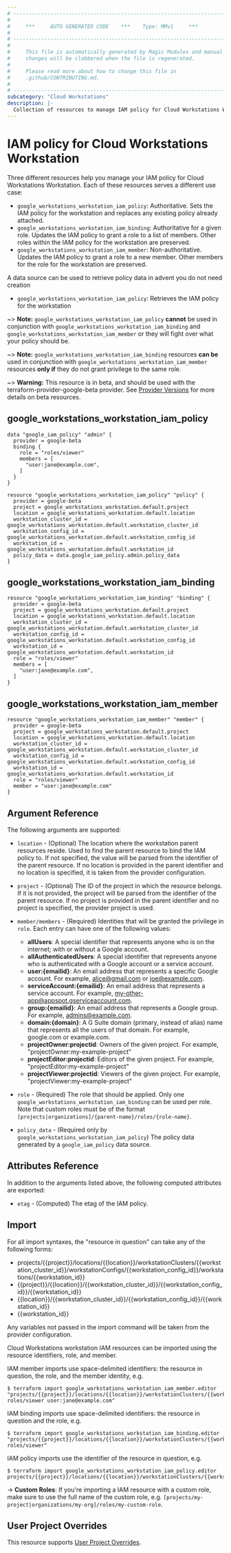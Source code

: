 ```yaml
---
# ----------------------------------------------------------------------------
#
#     ***     AUTO GENERATED CODE    ***    Type: MMv1     ***
#
# ----------------------------------------------------------------------------
#
#     This file is automatically generated by Magic Modules and manual
#     changes will be clobbered when the file is regenerated.
#
#     Please read more about how to change this file in
#     .github/CONTRIBUTING.md.
#
# ----------------------------------------------------------------------------
subcategory: "Cloud Workstations"
description: |-
  Collection of resources to manage IAM policy for Cloud Workstations Workstation
---
```


# IAM policy for Cloud Workstations Workstation
Three different resources help you manage your IAM policy for Cloud Workstations Workstation. Each of these resources serves a different use case:

* `google_workstations_workstation_iam_policy`: Authoritative. Sets the IAM policy for the workstation and replaces any existing policy already attached.
* `google_workstations_workstation_iam_binding`: Authoritative for a given role. Updates the IAM policy to grant a role to a list of members. Other roles within the IAM policy for the workstation are preserved.
* `google_workstations_workstation_iam_member`: Non-authoritative. Updates the IAM policy to grant a role to a new member. Other members for the role for the workstation are preserved.

A data source can be used to retrieve policy data in advent you do not need creation

* `google_workstations_workstation_iam_policy`: Retrieves the IAM policy for the workstation

~> **Note:** `google_workstations_workstation_iam_policy` **cannot** be used in conjunction with `google_workstations_workstation_iam_binding` and `google_workstations_workstation_iam_member` or they will fight over what your policy should be.

~> **Note:** `google_workstations_workstation_iam_binding` resources **can be** used in conjunction with `google_workstations_workstation_iam_member` resources **only if** they do not grant privilege to the same role.


~> **Warning:** This resource is in beta, and should be used with the terraform-provider-google-beta provider.
See [Provider Versions](https://terraform.io/docs/providers/google/guides/provider_versions.html) for more details on beta resources.


## google\_workstations\_workstation\_iam\_policy

```hcl
data "google_iam_policy" "admin" {
  provider = google-beta
  binding {
    role = "roles/viewer"
    members = [
      "user:jane@example.com",
    ]
  }
}

resource "google_workstations_workstation_iam_policy" "policy" {
  provider = google-beta
  project = google_workstations_workstation.default.project
  location = google_workstations_workstation.default.location
  workstation_cluster_id = google_workstations_workstation.default.workstation_cluster_id
  workstation_config_id = google_workstations_workstation.default.workstation_config_id
  workstation_id = google_workstations_workstation.default.workstation_id
  policy_data = data.google_iam_policy.admin.policy_data
}
```

## google\_workstations\_workstation\_iam\_binding

```hcl
resource "google_workstations_workstation_iam_binding" "binding" {
  provider = google-beta
  project = google_workstations_workstation.default.project
  location = google_workstations_workstation.default.location
  workstation_cluster_id = google_workstations_workstation.default.workstation_cluster_id
  workstation_config_id = google_workstations_workstation.default.workstation_config_id
  workstation_id = google_workstations_workstation.default.workstation_id
  role = "roles/viewer"
  members = [
    "user:jane@example.com",
  ]
}
```

## google\_workstations\_workstation\_iam\_member

```hcl
resource "google_workstations_workstation_iam_member" "member" {
  provider = google-beta
  project = google_workstations_workstation.default.project
  location = google_workstations_workstation.default.location
  workstation_cluster_id = google_workstations_workstation.default.workstation_cluster_id
  workstation_config_id = google_workstations_workstation.default.workstation_config_id
  workstation_id = google_workstations_workstation.default.workstation_id
  role = "roles/viewer"
  member = "user:jane@example.com"
}
```


## Argument Reference

The following arguments are supported:

* `location` - (Optional) The location where the workstation parent resources reside.
 Used to find the parent resource to bind the IAM policy to. If not specified,
  the value will be parsed from the identifier of the parent resource. If no location is provided in the parent identifier and no
  location is specified, it is taken from the provider configuration.

* `project` - (Optional) The ID of the project in which the resource belongs.
    If it is not provided, the project will be parsed from the identifier of the parent resource. If no project is provided in the parent identifier and no project is specified, the provider project is used.

* `member/members` - (Required) Identities that will be granted the privilege in `role`.
  Each entry can have one of the following values:
  * **allUsers**: A special identifier that represents anyone who is on the internet; with or without a Google account.
  * **allAuthenticatedUsers**: A special identifier that represents anyone who is authenticated with a Google account or a service account.
  * **user:{emailid}**: An email address that represents a specific Google account. For example, alice@gmail.com or joe@example.com.
  * **serviceAccount:{emailid}**: An email address that represents a service account. For example, my-other-app@appspot.gserviceaccount.com.
  * **group:{emailid}**: An email address that represents a Google group. For example, admins@example.com.
  * **domain:{domain}**: A G Suite domain (primary, instead of alias) name that represents all the users of that domain. For example, google.com or example.com.
  * **projectOwner:projectid**: Owners of the given project. For example, "projectOwner:my-example-project"
  * **projectEditor:projectid**: Editors of the given project. For example, "projectEditor:my-example-project"
  * **projectViewer:projectid**: Viewers of the given project. For example, "projectViewer:my-example-project"

* `role` - (Required) The role that should be applied. Only one
    `google_workstations_workstation_iam_binding` can be used per role. Note that custom roles must be of the format
    `[projects|organizations]/{parent-name}/roles/{role-name}`.

* `policy_data` - (Required only by `google_workstations_workstation_iam_policy`) The policy data generated by
  a `google_iam_policy` data source.

## Attributes Reference

In addition to the arguments listed above, the following computed attributes are
exported:

* `etag` - (Computed) The etag of the IAM policy.

## Import

For all import syntaxes, the "resource in question" can take any of the following forms:

* projects/{{project}}/locations/{{location}}/workstationClusters/{{workstation_cluster_id}}/workstationConfigs/{{workstation_config_id}}/workstations/{{workstation_id}}
* {{project}}/{{location}}/{{workstation_cluster_id}}/{{workstation_config_id}}/{{workstation_id}}
* {{location}}/{{workstation_cluster_id}}/{{workstation_config_id}}/{{workstation_id}}
* {{workstation_id}}

Any variables not passed in the import command will be taken from the provider configuration.

Cloud Workstations workstation IAM resources can be imported using the resource identifiers, role, and member.

IAM member imports use space-delimited identifiers: the resource in question, the role, and the member identity, e.g.
```
$ terraform import google_workstations_workstation_iam_member.editor "projects/{{project}}/locations/{{location}}/workstationClusters/{{workstation_cluster_id}}/workstationConfigs/{{workstation_config_id}}/workstations/{{workstation_id}} roles/viewer user:jane@example.com"
```

IAM binding imports use space-delimited identifiers: the resource in question and the role, e.g.
```
$ terraform import google_workstations_workstation_iam_binding.editor "projects/{{project}}/locations/{{location}}/workstationClusters/{{workstation_cluster_id}}/workstationConfigs/{{workstation_config_id}}/workstations/{{workstation_id}} roles/viewer"
```

IAM policy imports use the identifier of the resource in question, e.g.
```
$ terraform import google_workstations_workstation_iam_policy.editor projects/{{project}}/locations/{{location}}/workstationClusters/{{workstation_cluster_id}}/workstationConfigs/{{workstation_config_id}}/workstations/{{workstation_id}}
```

-> **Custom Roles**: If you're importing a IAM resource with a custom role, make sure to use the
 full name of the custom role, e.g. `[projects/my-project|organizations/my-org]/roles/my-custom-role`.

## User Project Overrides

This resource supports [User Project Overrides](https://registry.terraform.io/providers/hashicorp/google/latest/docs/guides/provider_reference#user_project_override).
